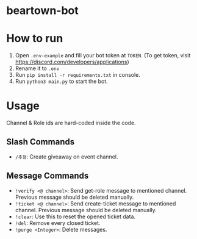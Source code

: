 # beartown-bot

# How to run
1. Open `.env-example` and fill your bot token at `TOKEN`. (To get token, visit https://discord.com/developers/applications)
2. Rename it to `.env`
3. Run `pip install -r requirements.txt` in console.
4. Run `python3 main.py` to start the bot.

# Usage
Channel & Role ids are hard-coded inside the code.
## Slash Commands
- `/추첨`: Create giveaway on event channel.
## Message Commands
- `!verify <@ channel>`: Send get-role message to mentioned channel. Previous message should be deleted manually.
- `!ticket <@ channel>`: Send create-ticket message to mentioned channel. Previous message should be deleted manually.
- `!clear`: Use this to reset the opened ticket data.
- `!del`: Remove every closed ticket.
- `!purge <Integer>`: Delete messages.
